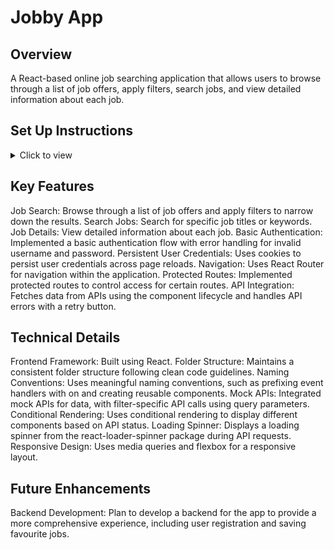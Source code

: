 # Jobby App

## Overview
A React-based online job searching application that allows users to browse through a list of job offers, apply filters, search jobs, and view detailed information about each job.


## Set Up Instructions

<details>
<summary>Click to view</summary>

- Download dependencies by running `npm install`
- Start up the app using `npm start`
</details>

## Key Features
Job Search: Browse through a list of job offers and apply filters to narrow down the results.
Search Jobs: Search for specific job titles or keywords.
Job Details: View detailed information about each job.
Basic Authentication: Implemented a basic authentication flow with error handling for invalid username and password.
Persistent User Credentials: Uses cookies to persist user credentials across page reloads.
Navigation: Uses React Router for navigation within the application.
Protected Routes: Implemented protected routes to control access for certain routes.
API Integration: Fetches data from APIs using the component lifecycle and handles API errors with a retry button.

## Technical Details
Frontend Framework: Built using React.
Folder Structure: Maintains a consistent folder structure following clean code guidelines.
Naming Conventions: Uses meaningful naming conventions, such as prefixing event handlers with on and creating reusable components.
Mock APIs: Integrated mock APIs for data, with filter-specific API calls using query parameters.
Conditional Rendering: Uses conditional rendering to display different components based on API status.
Loading Spinner: Displays a loading spinner from the react-loader-spinner package during API requests.
Responsive Design: Uses media queries and flexbox for a responsive layout.

## Future Enhancements
Backend Development: Plan to develop a backend for the app to provide a more comprehensive experience, including user registration and saving favourite jobs.
